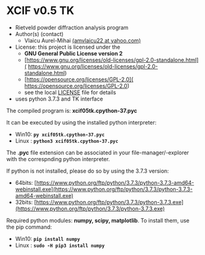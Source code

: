 # XCIF v0.5 TK
* Rietveld powder diffraction analysis program
* Author(s) (contact)
	* Vlaicu Aurel-Mihai [(amvlaicu22 at yahoo.com)](mailto:amvlaicu22_at_yahoo.com)
* License: this project is licensed under the 
	* **GNU General Public License version 2**
	* [https://www.gnu.org/licenses/old-licenses/gpl-2.0-standalone.html](
https://www.gnu.org/licenses/old-licenses/gpl-2.0-standalone.html)
	* [https://opensource.org/licenses/GPL-2.0](
https://opensource.org/licenses/GPL-2.0)
	* see the local [LICENSE](./LICENSE) file for details
* uses python 3.7.3 and TK interface

The compiled program is: **xcif05tk.cpython-37.pyc**

It can be executed by using the installed python interpreter:
* Win10: **```py xcif05tk.cpython-37.pyc```**
* Linux : **```python3 xcif05tk.cpython-37.pyc```**

The **.pyc** file extension can be associated in your file-manager/-explorer with the correspnding python interpreter.

If python is not installed, please do so by using the 3.7.3 version:
* 64bits: [https://www.python.org/ftp/python/3.7.3/python-3.7.3-amd64-webinstall.exe](https://www.python.org/ftp/python/3.7.3/python-3.7.3-amd64-webinstall.exe) 
* 32bits: [https://www.python.org/ftp/python/3.7.3/python-3.7.3.exe](https://www.python.org/ftp/python/3.7.3/python-3.7.3.exe) 

Required python modules: **numpy, scipy, matplotlib**.
To install them, use the pip command:
* Win10: **```pip install numpy```**
* Linux : **```sudo -H pip3 install numpy```**


